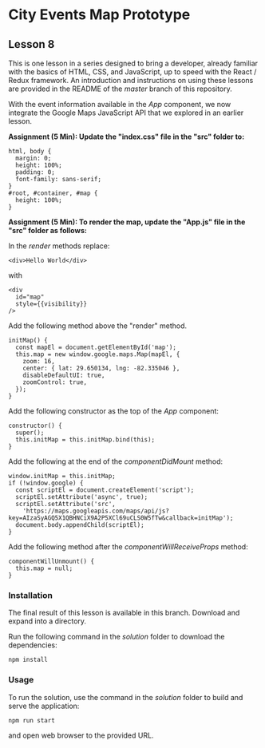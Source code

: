 # City Events Map Prototype

## Lesson 8

This is one lesson in a series designed to bring a developer, already
familiar with the basics of HTML, CSS, and JavaScript, up to speed with
the React / Redux framework. An introduction and instructions on using
these lessons are provided in the README of the *master* branch of this
repository.

With the event information available in the *App* component, we
now integrate the Google Maps JavaScript API that we explored in
an earlier lesson.

**Assignment (5 Min): Update the "index.css" file in the "src" folder to:**

```
html, body {
  margin: 0;
  height: 100%;
  padding: 0;
  font-family: sans-serif;
}
#root, #container, #map {
  height: 100%;
}
```

**Assignment (5 Min): To render the map, update the "App.js" file in the
"src" folder as follows:**

In the *render* methods replace:

```
<div>Hello World</div>
```

with

```
<div
  id="map"
  style={{visibility}}
/>
```

Add the following method above the "render" method.

```
initMap() {
  const mapEl = document.getElementById('map');
  this.map = new window.google.maps.Map(mapEl, {
    zoom: 16,
    center: { lat: 29.650134, lng: -82.335046 },
    disableDefaultUI: true,
    zoomControl: true,
  });
}
```

Add the following constructor as the top of the *App* component:

```
constructor() {
  super();
  this.initMap = this.initMap.bind(this);
}
```

Add the following at the end of the *componentDidMount* method:

```
window.initMap = this.initMap;
if (!window.google) {
  const scriptEl = document.createElement('script');
  scriptEl.setAttribute('async', true);
  scriptEl.setAttribute('src',
    'https://maps.googleapis.com/maps/api/js?key=AIzaSyAGQ5X1QBHNCiX9A2P5XCl69uCLS0W5fTw&callback=initMap');
  document.body.appendChild(scriptEl);
}
```

Add the following method after the *componentWillReceiveProps* method:

```
componentWillUnmount() {
  this.map = null;
}
```

### Installation

The final result of this lesson is available in this branch. Download and
expand into a directory.

Run the following command in the *solution* folder to download the
dependencies:

`npm install`

### Usage

To run the solution, use the command in the *solution* folder to build
and serve the application:

`npm run start`

and open web browser to the provided URL.

